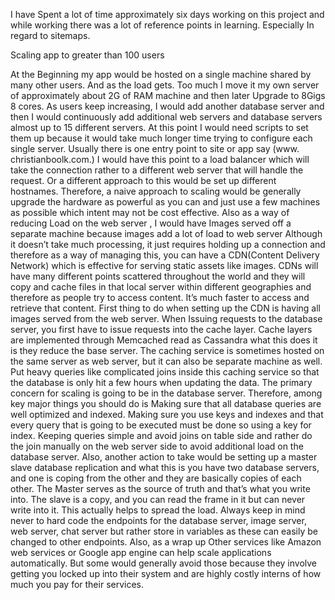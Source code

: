 I have Spent a lot of time approximately six days working on this project and while working there was a lot of reference points in learning. Especially In regard to sitemaps.

Scaling app to greater than 100 users

At the Beginning my app would be hosted on a single machine shared by many other users. And as the load gets. Too much I move it my own server of approximately about 2G of RAM machine and then later Upgrade to 8Gigs 8 cores. As users keep increasing, I would add another database server and then I would continuously add additional web servers and database servers almost up to 15 different servers. At this point I would need scripts to set them up because it would take much longer time trying to configure each single server. Usually there is one entry point to site or app say (www. christianboolk.com.)
 I would have this point to a load balancer which will take the connection rather to a different web server that will handle the request. Or a different approach to this would be set up different hostnames. Therefore, a naive approach to scaling would be generally upgrade the hardware as powerful as you can and just use a few machines as possible which intent may not be cost effective. Also as a way of reducing Load on the web server , I would have Images served off a separate machine because images add a lot of load to web server Although it doesn’t take much processing, it just requires holding up a connection and therefore as a way of managing this, you can have a CDN(Content Delivery Network) which is effective for serving static assets like images. 
CDNs will have many different points scattered throughout the world and they will copy and cache files in that local server within different geographies and therefore as people try to access content. It’s much faster to access and retrieve that content.  First thing to do when setting up the CDN is having all images served from the web server. When Issuing requests to the database server, you first have to issue requests into the cache layer. Cache layers are implemented through Memcached read as Cassandra what this does it is they reduce the base server.  The caching service is sometimes hosted on the same server as web server, but it can also be separate machine as well. Put heavy queries like complicated joins inside this caching service so that the database is only hit a few hours when updating the data. The primary concern for scaling is going to be in the database server. Therefore, among key major things you should do is Making sure that all database queries are well optimized and indexed. Making sure you use keys and indexes and that every query that is going to be executed must be done so using a key for index.
Keeping queries simple and avoid joins on table side and rather do the join manually on the web server side to avoid additional load on the database server.
Also, another action to take would be setting up a master slave database replication and what this is you have two database servers, and one is coping from the other and they are basically copies of each other. The Master serves as the source of truth and that’s what you write into. The slave is a copy, and you can read the frame in it but can never write into it. This actually helps to spread the load. Always keep in mind never to hard code the endpoints for the database server, image server, web server, chat server but rather store in variables as these can easily be changed to other endpoints. 
 Also, as a wrap up Other services like Amazon web services or Google app engine can help scale applications automatically. But some would generally avoid those because they involve getting you locked up into their system and are highly costly interns of how much you pay for their services.
